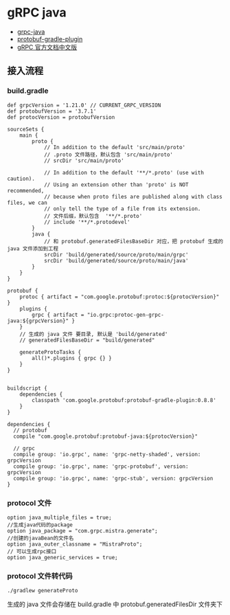# gRPC java

* [grpc-java](https://github.com/grpc/grpc-java)
* [protobuf-gradle-plugin](https://github.com/google/protobuf-gradle-plugin)
* [gRPC 官方文档中文版](https://doc.oschina.net/grpc?t=60134)

## 接入流程

### build.gradle

```
def grpcVersion = '1.21.0' // CURRENT_GRPC_VERSION
def protobufVersion = '3.7.1'
def protocVersion = protobufVersion

sourceSets {
    main {
        proto {
            // In addition to the default 'src/main/proto'
            // .proto 文件路径，默认包含 'src/main/proto'
            // srcDir 'src/main/proto'

            // In addition to the default '**/*.proto' (use with caution).
            // Using an extension other than 'proto' is NOT recommended,
            // because when proto files are published along with class files, we can
            // only tell the type of a file from its extension.
            // 文件后缀，默认包含  '**/*.proto'
            // include '**/*.protodevel'
        }
        java {
            // 和 protobuf.generatedFilesBaseDir 对应，把 protobuf 生成的 java 文件添加到工程
            srcDir 'build/generated/source/proto/main/grpc'
            srcDir 'build/generated/source/proto/main/java'
        }
    }
}

protobuf {
    protoc { artifact = "com.google.protobuf:protoc:${protocVersion}" }
    plugins {
        grpc { artifact = "io.grpc:protoc-gen-grpc-java:${grpcVersion}" }
    }
    // 生成的 java 文件 要目录, 默认是 'build/generated'
    // generatedFilesBaseDir = "build/generated"

    generateProtoTasks {
        all()*.plugins { grpc {} }
    }
}


buildscript {
    dependencies {
        classpath 'com.google.protobuf:protobuf-gradle-plugin:0.8.8'
    }
}

dependencies {
  // protobuf
  compile "com.google.protobuf:protobuf-java:${protocVersion}"

  // grpc
  compile group: 'io.grpc', name: 'grpc-netty-shaded', version: grpcVersion
  compile group: 'io.grpc', name: 'grpc-protobuf', version: grpcVersion
  compile group: 'io.grpc', name: 'grpc-stub', version: grpcVersion
}
```

### protocol 文件

```
option java_multiple_files = true;
//生成java代码的package
option java_package = "com.grpc.mistra.generate";
//创建的javaBean的文件名
option java_outer_classname = "MistraProto";
// 可以生成rpc接口
option java_generic_services = true;
```

### protocol 文件转代码

```
./gradlew generateProto
```

生成的 java 文件会存储在 build.gradle 中 protobuf.generatedFilesDir 文件夹下
